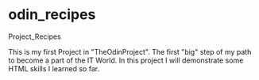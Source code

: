 # odin_recipes
Project_Recipes

This is my first Project in "TheOdinProject".
The first "big" step of my path to become a part of the IT World.
In this project I will demonstrate some HTML skills I learned so far.